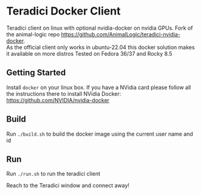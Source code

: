 # Teradici Docker Client
Teradici client on linux with optional nvidia-docker on nvidia GPUs. 
Fork of the animal-logic repo https://github.com/AnimalLogic/teradici-nvidia-docker. \
As the official client only works in ubuntu-22.04 this docker solution makes it available on more distros 
Tested on Fedora 36/37 and Rocky 8.5

## Getting Started
Install `docker` on your linux box. If you have a NVidia card please follow all the instructions there to install NVidia Docker: https://github.com/NVIDIA/nvidia-docker

## Build
Run `./build.sh` to build the docker image using the current user name and id

## Run
Run `./run.sh` to run the teradici client

Reach to the Teradici window and connect away!
